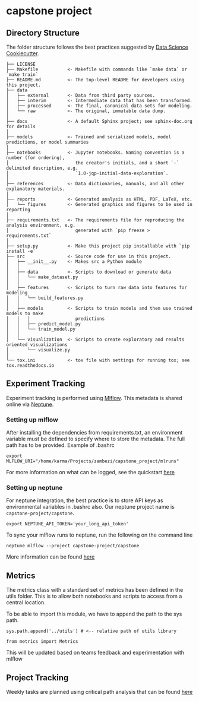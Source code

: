 # capstone project

## Directory Structure
The folder structure follows the best practices suggested by [Data Science Cookiecutter](https://drivendata.github.io/cookiecutter-data-science/).

```
├── LICENSE
├── Makefile           <- Makefile with commands like `make data` or `make train`
├── README.md          <- The top-level README for developers using this project.
├── data
│   ├── external       <- Data from third party sources.
│   ├── interim        <- Intermediate data that has been transformed.
│   ├── processed      <- The final, canonical data sets for modeling.
│   └── raw            <- The original, immutable data dump.
│
├── docs               <- A default Sphinx project; see sphinx-doc.org for details
│
├── models             <- Trained and serialized models, model predictions, or model summaries
│
├── notebooks          <- Jupyter notebooks. Naming convention is a number (for ordering),
│                         the creator's initials, and a short `-` delimited description, e.g.
│                         `1.0-jqp-initial-data-exploration`.
│
├── references         <- Data dictionaries, manuals, and all other explanatory materials.
│
├── reports            <- Generated analysis as HTML, PDF, LaTeX, etc.
│   └── figures        <- Generated graphics and figures to be used in reporting
│
├── requirements.txt   <- The requirements file for reproducing the analysis environment, e.g.
│                         generated with `pip freeze > requirements.txt`
│
├── setup.py           <- Make this project pip installable with `pip install -e`
├── src                <- Source code for use in this project.
│   ├── __init__.py    <- Makes src a Python module
│   │
│   ├── data           <- Scripts to download or generate data
│   │   └── make_dataset.py
│   │
│   ├── features       <- Scripts to turn raw data into features for modeling
│   │   └── build_features.py
│   │
│   ├── models         <- Scripts to train models and then use trained models to make
│   │   │                 predictions
│   │   ├── predict_model.py
│   │   └── train_model.py
│   │
│   └── visualization  <- Scripts to create exploratory and results oriented visualizations
│       └── visualize.py
│
└── tox.ini            <- tox file with settings for running tox; see tox.readthedocs.io
```

## Experiment Tracking

Experiment tracking is performed using [Mlflow](https://mlflow.org/). This metadata is shared online via [Neptune](https://neptune.ai).

### Setting up mlflow

After installing the dependencies from requirements.txt, an environment variable must be defined to specify where to store the metadata. The full path has to be provided. 
Example of .bashrc

`export MLFLOW_URI="/home/karma/Projects/zambezi/capstone_project/mlruns"`

For more information on what can be logged, see the quickstart [here](https://www.mlflow.org/docs/latest/quickstart.html)
                   
### Setting up neptune

For neptune integration, the best practice is to store API keys as environmental variables in .bashrc also. Our neptune project name is `capstone-project/capstone`.

`export NEPTUNE_API_TOKEN='your_long_api_token'`

To sync your mlflow runs to neptune, run the following on the command line

`neptune mlflow --project capstone-project/capstone`

More information can be found [here](https://github.com/neptune-ai/neptune-mlflow)

## Metrics

The metrics class with a standard set of metrics has been defined in the utils folder. This is to allow both notebooks and scripts to access from a central location. 

To be able to import this module, we have to append the path to the sys path.

```
sys.path.append('../utils') # <-- relative path of utils library

from metrics import Metrics
```

This will be updated based on teams feedback and experimentation with mlflow


## Project Tracking

Weekly tasks are planned using critical path analysis that can be found [here](https://docs.google.com/spreadsheets/d/1rqE4yLXR02qDLuFRmBkCYsmpdwcgjuj8/edit?usp=sharing&ouid=112406226383179847866&rtpof=true&sd=true)
